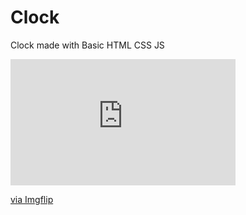 # Clock
Clock made with Basic HTML CSS JS

<div style="width:360px;max-width:100%;"><div style="height:0;padding-bottom:56.11%;position:relative;"><iframe width="360" height="202" style="position:absolute;top:0;left:0;width:100%;height:100%;" frameBorder="0" src="https://imgflip.com/embed/5ddall"></iframe></div><p><a href="https://imgflip.com/gif/5ddall">via Imgflip</a></p></div>
